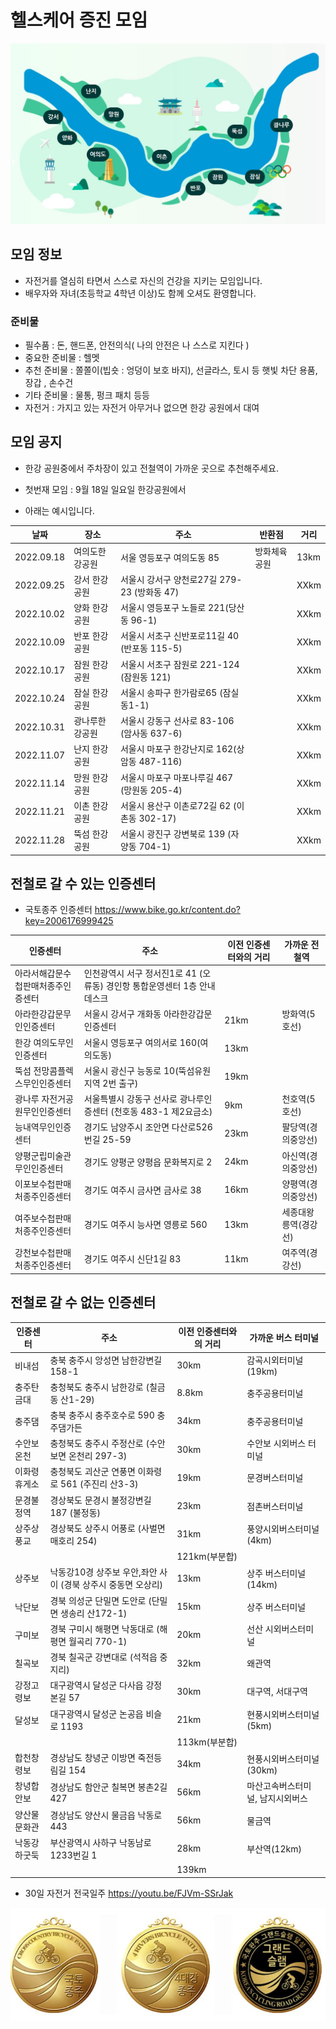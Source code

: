 # 헬스케어 증진 모임 

<img src="https://github.com/biospin/health_care_promotion/blob/main/main02.jpg" />


## 모임 정보
- 자전거를 열심히 타면서 스스로 자신의 건강을 지키는 모임입니다.
- 배우자와 자녀(초등학교 4학년 이상)도 함께 오셔도 환영합니다. 

### 준비물
- 필수품 : 돈, 핸드폰, 안전의식( 나의 안전은 나 스스로 지킨다 )
- 중요한 준비물 : 헬멧
- 추천 준비물 : 쫄쫄이(빕숏 : 엉덩이 보호 바지), 선글라스, 토시 등 햇빛 차단 용품, 장갑 , 손수건 
- 기타 준비물 : 물통, 펑크 패치 등등 
- 자전거 : 가지고 있는 자전거 아무거나 없으면 한강 공원에서 대여 

## 모임 공지 
- 한강 공원중에서 주차장이 있고 전철역이 가까운 곳으로 추천해주세요.
- 첫번재 모임 :  9월 18일 일요일  한강공원에서 

- 아래는 예시입니다. 

|날짜            |    장소         | 주소                                          |  반환점          | 거리 
|----------------|-----------------|----------------------------------------------|-----------------|--------
| 2022.09.18     | 여의도한강공원   |  서울 영등포구 여의도동 85                     |  방화체육공원     | 13km
| 2022.09.25     | 강서 한강공원    | 서울시 강서구 양천로27길 279-23 (방화동 47)     |                  | XXkm
| 2022.10.02     | 양화 한강공원    | 서울시 영등포구 노들로 221(당산동 96-1)         |                  | XXkm
| 2022.10.09     | 반포 한강공원    |서울시 서초구 신반포로11길 40 (반포동 115-5)     |                  | XXkm
| 2022.10.17     | 잠원 한강공원    |서울시 서초구 잠원로 221-124 (잠원동 121)        |                  | XXkm
| 2022.10.24     | 잠실 한강공원    |서울시 송파구 한가람로65 (잠실동1-1)             |                  | XXkm
| 2022.10.31     | 광나루한강공원   |서울시 강동구 선사로 83-106 (암사동 637-6)       |                  | XXkm
| 2022.11.07     | 난지 한강공원    |서울시 마포구 한강난지로 162(상암동 487-116)     |                  | XXkm
| 2022.11.14     | 망원 한강공원    |서울시 마포구 마포나루길 467 (망원동 205-4)      |                  | XXkm
| 2022.11.21     | 이촌 한강공원    |서울시 용산구 이촌로72길 62 (이촌동 302-17)      |                  | XXkm
| 2022.11.28     | 뚝섬 한강공원    |서울시 광진구 강변북로 139 (자양동 704-1)        |                  | XXkm



## 전철로 갈 수 있는 인증센터 

- 국토종주 인증센터 
https://www.bike.go.kr/content.do?key=2006176999425

|인증센터                        |    주소                                                              | 이전 인증센터와의 거리 |  가까운 전철역 
|-------------------------------|----------------------------------------------------------------------|----------------------|------------------
|아라서해갑문수첩판매처종주인증센터|	인천광역시 서구 정서진1로 41 (오류동) 경인항 통합운영센터 1층 안내데스크  |                      | 
|아라한강갑문무인인증센터	        | 서울시 강서구 개화동 아라한강갑문인증센터                               | 21km                  |  방화역(5호선)                   
|한강	여의도무인인증센터	         | 서울시 영등포구 여의서로 160(여의도동)                                 | 13km                  |
|뚝섬 전망콤플렉스무인인증센터	   | 서울시 광신구 능동로 10(뚝섬유원지역 2번 출구)                         | 19km                  |
|광나루 자전거공원무인인증센터	   | 서울특별시 강동구 선사로 광나루인증센터 (천호동 483-1 제2요금소)         | 9km                   |  천호역(5호선)
|능내역무인인증센터	             | 경기도 남양주시 조안면 다산로526번길 25-59                             | 23km                   | 팔당역(경의중앙선) 
|양평군립미술관무인인증센터	      | 경기도 양평군 양평읍 문화복지로 2                                      | 24km                  |  아신역(경의중앙선) 
|이포보수첩판매처종주인증센터	     | 경기도 여주시 금사면 금사로 38                                         | 16km                  |  양평역(경의중앙선) 
|여주보수첩판매처종주인증센터	     | 경기도 여주시 능사면 영릉로 560                                        | 13km                  |  세종대왕릉역(경강선)
|강천보수첩판매처종주인증센터	     | 경기도 여주시 신단1길 83                                              | 11km                   | 여주역(경강선)


## 전철로 갈 수 없는 인증센터 

|인증센터                        |    주소                                                              | 이전 인증센터와의 거리 |  가까운 버스 터미널
|-------------------------------|----------------------------------------------------------------------|----------------------|------------------
|비내섬                         |	충북 충주시 앙성면 남한강변길 158-1                                    | 30km                 | 감곡시외터미널(19km) 
|충주탄금대                      |	충청북도 충주시 남한강로 (칠금동 산1-29)                                | 8.8km                | 충주공용터미널  
|충주댐                         |	충북 충주시 충주호수로 590 충주댐가든                                   | 34km                 | 충주공용터미널 
|수안보온천                      |	충청북도 충주시 주정산로 (수안보면 온천리 297-3)                         | 30km                 | 수안보 시외버스 터미널 
|이화령휴게소                    |	충청북도 괴산군 연풍면 이화령로 561 (주진리 산3-3)                      | 19km                 | 문경버스터미널 
|문경불정역                      |	경상북도 문경시 불정강변길 187 (불정동)                                 | 23km                 | 점촌버스터미널
|상주상풍교                      |	경상북도 상주시 어풍로 (사벌면 매호리 254)                               | 31km                 | 풍양시외버스터미널(4km) 
|                               |                                                                       | 121km(부분합)         |        
|상주보                         |	낙동강10경 상주보 우안,좌안 사이 (경북 상주시 중동면 오상리)              | 13km                 | 상주 버스터미널(14km)  
|낙단보                         |	경북 의성군 단밀면 도안로 (단밀면 생송리 산172-1)                        | 15km                 | 상주 버스터미널 
|구미보                         |	경북 구미시 해평면 낙동대로 (해평면 월곡리 770-1)                        | 20km                 | 선산 시외버스터미널 
|칠곡보                         |	경북 칠곡군 강변대로 (석적읍 중지리)                                    | 32km                 | 왜관역
|강정고령보                      |	대구광역시 달성군 다사읍 강정본길 57                                    | 30km                 | 대구역, 서대구역 
|달성보                         |	대구광역시 달성군 논공읍 비슬로 1193                                    | 21km                 | 현풍시외버스터미널(5km)
|                               |                                                                       | 113km(부분합)         |        
|합천창령보                     |	경상남도 창녕군 이방면 죽전등림길 154                                    | 34km                 | 현풍시외버스터미널(30km)
|창녕합안보                     |	경상남도 함안군 칠복면 봉촌2길 427                                      | 56km                 | 마산고속버스터미널, 남지시외버스
|양산물문화관                   |	경상남도 양산시 물금읍 낙동로 443                                        | 56km                  | 물금역
|낙동강하굿둑                   |	부산광역시 사하구 낙동남로1233번길 1                                      | 28km                  | 부산역(12km)
|                               |                                                                       | 139km                 |        



- 30일 자전거 전국일주 
https://youtu.be/FJVm-SSrJak
<img src="https://github.com/biospin/health_care_promotion/blob/main/main.jpg" />







